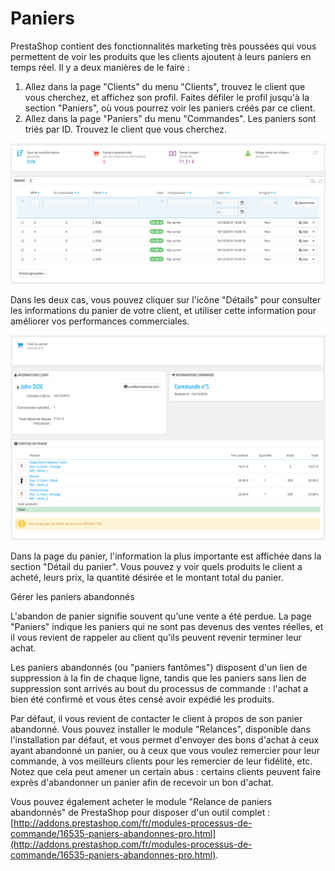 # Paniers

PrestaShop contient des fonctionnalités marketing très poussées qui vous permettent de voir les produits que les clients ajoutent à leurs paniers en temps réel. Il y a deux manières de le faire :

1. Allez dans la page "Clients" du menu "Clients", trouvez le client que vous cherchez, et affichez son profil. Faites défiler le profil jusqu'à la section "Paniers", où vous pourrez voir les paniers créés par ce client.
2. Allez dans la page "Paniers" du menu "Commandes". Les paniers sont triés par ID. Trouvez le client que vous cherchez.

![](../../../.gitbook/assets/52298177%20%281%29.png)

Dans les deux cas, vous pouvez cliquer sur l'icône "Détails" pour consulter les informations du panier de votre client, et utiliser cette information pour améliorer vos performances commerciales.

![](../../../.gitbook/assets/52298175.png)

Dans la page du panier, l'information la plus importante est affichée dans la section "Détail du panier". Vous pouvez y voir quels produits le client a acheté, leurs prix, la quantité désirée et le montant total du panier.

Gérer les paniers abandonnés

L'abandon de panier signifie souvent qu'une vente a été perdue. La page "Paniers" indique les paniers qui ne sont pas devenus des ventes réelles, et il vous revient de rappeler au client qu'ils peuvent revenir terminer leur achat.

Les paniers abandonnés \(ou "paniers fantômes"\) disposent d'un lien de suppression à la fin de chaque ligne, tandis que les paniers sans lien de suppression sont arrivés au bout du processus de commande : l'achat a bien été confirmé et vous êtes censé avoir expédié les produits.

Par défaut, il vous revient de contacter le client à propos de son panier abandonné. Vous pouvez installer le module "Relances", disponible dans l'installation par défaut, et vous permet d'envoyer des bons d'achat à ceux ayant abandonné un panier, ou à ceux que vous voulez remercier pour leur commande, à vos meilleurs clients pour les remercier de leur fidélité, etc. Notez que cela peut amener un certain abus : certains clients peuvent faire exprès d'abandonner un panier afin de recevoir un bon d'achat.

Vous pouvez également acheter le module "Relance de paniers abandonnés" de PrestaShop pour disposer d'un outil complet : [http://addons.prestashop.com/fr/modules-processus-de-commande/16535-paniers-abandonnes-pro.html](http://addons.prestashop.com/fr/modules-processus-de-commande/16535-paniers-abandonnes-pro.html).

